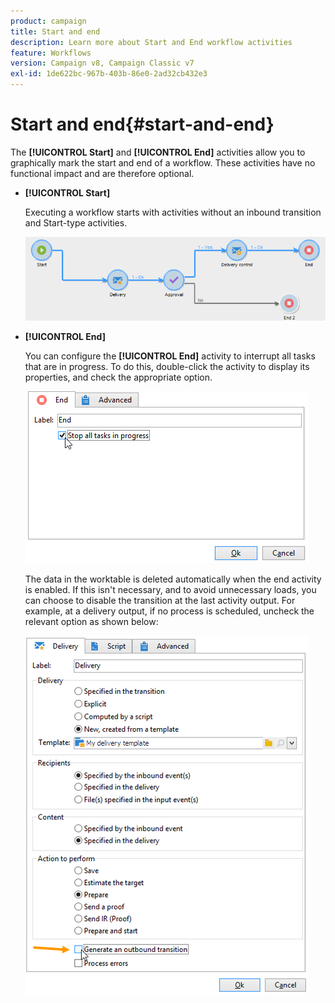 ```yaml
---
product: campaign
title: Start and end
description: Learn more about Start and End workflow activities
feature: Workflows
version: Campaign v8, Campaign Classic v7
exl-id: 1de622bc-967b-403b-86e0-2ad32cb432e3
---
```

# Start and end{#start-and-end}



The **[!UICONTROL Start]** and **[!UICONTROL End]** activities allow you to graphically mark the start and end of a workflow. These activities have no functional impact and are therefore optional.

* **[!UICONTROL Start]**

  Executing a workflow starts with activities without an inbound transition and Start-type activities.

  ![](assets/s_user_segmentation_start_stop.png)

* **[!UICONTROL End]**

  You can configure the **[!UICONTROL End]** activity to interrupt all tasks that are in progress. To do this, double-click the activity to display its properties, and check the appropriate option.

  ![](assets/s_user_segmentation_end.png)

  The data in the worktable is deleted automatically when the end activity is enabled. If this isn't necessary, and to avoid unnecessary loads, you can choose to disable the transition at the last activity output. For example, at a delivery output, if no process is scheduled, uncheck the relevant option as shown below:

  ![](assets/s_advuser_delivery_option_no_output.png)
